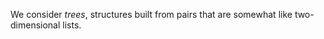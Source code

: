 We consider <em>trees</em>, structures built from pairs that are somewhat 
like two-dimensional lists.
